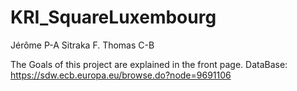 # KRI_SquareLuxembourg
Jérôme P-A
Sitraka F.
Thomas C-B

The Goals of this project are explained in the front page. 
DataBase: https://sdw.ecb.europa.eu/browse.do?node=9691106
